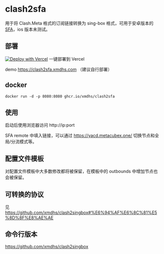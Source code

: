 # clash2sfa
用于将 Clash.Meta 格式的订阅链接转换为 sing-box 格式，可用于安卓版本的 [SFA](https://sing-box.sagernet.org/installation/clients/sfa/)，ios 版本未测试。

## 部署

[![Deploy with Vercel](https://vercel.com/button)](https://vercel.com/new/clone?repository-url=https%3A%2F%2Fgithub.com%2Fxmdhs%2Fclash2sfa)  一键部署到 Vercel

demo https://clash2sfa.xmdhs.com （建议自行部署）
## docker
```
docker run -d -p 8080:8080 ghcr.io/xmdhs/clash2sfa
```
## 使用
启动后使用浏览器访问 http://ip:port

SFA remote 中填入链接，可以通过 https://yacd.metacubex.one/ 切换节点和全局/分流模式等。
## 配置文件模板
对配置文件模板中大多数修改都将被保留，在模板中的 outbounds 中增加节点也会被保留。

## 可转换的协议
见 https://github.com/xmdhs/clash2singbox#%E6%94%AF%E6%8C%81%E5%8D%8F%E8%AE%AE

## 命令行版本
https://github.com/xmdhs/clash2singbox

